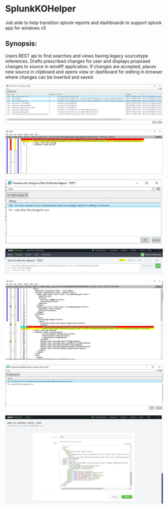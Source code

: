 # SplunkKOHelper
Job aide to help transition splunk reports and dashboards to support splunk app for windows v5

Synopsis:
-----------------------------------
Users REST api to find searches and views having legacy sourcetype references.  Drafts prescribed changes for user and displays proposed changes to source in windiff application.  If changes are accepted, places new source in clipboard and opens view or dashboard for editing in browser where changes can be inserted and saved.  

![alt tag](https://github.com/dstaulcu/SplunkKOHelper/blob/master/screencaps/snap1.JPG)

![alt tag](https://github.com/dstaulcu/SplunkKOHelper/blob/master/screencaps/snap2.JPG)

![alt tag](https://github.com/dstaulcu/SplunkKOHelper/blob/master/screencaps/snap3.JPG)

![alt tag](https://github.com/dstaulcu/SplunkKOHelper/blob/master/screencaps/snap4.JPG)

![alt tag](https://github.com/dstaulcu/SplunkKOHelper/blob/master/screencaps/snap5.JPG)

![alt tag](https://github.com/dstaulcu/SplunkKOHelper/blob/master/screencaps/snap6.JPG)

![alt tag](https://github.com/dstaulcu/SplunkKOHelper/blob/master/screencaps/snap7.JPG)

